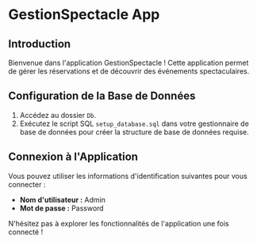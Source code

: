 # GestionSpectacle App

## Introduction

Bienvenue dans l'application GestionSpectacle ! Cette application permet de gérer les réservations et de découvrir des événements spectaculaires.

## Configuration de la Base de Données

1. Accédez au dossier `Db`.
2. Exécutez le script SQL `setup_database.sql` dans votre gestionnaire de base de données pour créer la structure de base de données requise.

## Connexion à l'Application

Vous pouvez utiliser les informations d'identification suivantes pour vous connecter :

- **Nom d'utilisateur :** Admin
- **Mot de passe :** Password

N'hésitez pas à explorer les fonctionnalités de l'application une fois connecté !
